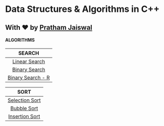 # Data Structures & Algorithms in C++

## With ♥ by [Pratham Jaiswal](https://linkedin.com/in/pr47h4m)

#### ALGORITHMS

| SEARCH |
|    :---:   |
| [Linear Search](./Algorithms/Searching/linear_search.cpp) |
| [Binary Search](./Algorithms/Searching/binary_search.cpp) |
| [Binary Search - R](./Algorithms/Searching/binary_search_recursive.cpp) |

| SORT |
|    :---:   |
| [Selection Sort](./Algorithms/Sorting/selection_sort.cpp) |
| [Bubble Sort](./Algorithms/Sorting/bubble_sort.cpp) |
| [Insertion Sort](./Algorithms/Sorting/selection_sort.cpp) |